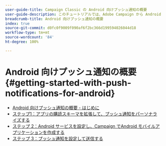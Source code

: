 ```yaml
---
user-guide-title: Campaign Classic の Android 向けプッシュ通知の概要
user-guide-description: このチュートリアルでは、Adobe Campaign から Android アプリにプッシュ通知を送信する手順について説明します。
breadcrumb-title: Android 向けプッシュ通知の概要
index: true
source-git-commit: d0fc0f9009f090af6f2bc366d199594026044d18
workflow-type: tm+mt
source-wordcount: '84'
ht-degree: 100%

---
```



# Android 向けプッシュ通知の概要 {#getting-started-with-push-notifications-for-android}

+ [Android 向けプッシュ通知の概要 - はじめに](/help/tutorial-getting-started-with-push-notifications-for-android/introduction.md)
+ [ステップ1：アプリの購読スキーマを拡張して、プッシュ通知をパーソナライズする](/help/tutorial-getting-started-with-push-notifications-for-android/extending-the-app-subscription-schema.md)
+ [ステップ 2：Android サービスを設定し、Campaign でAndroid モバイルアプリケーションを作成する](/help/tutorial-getting-started-with-push-notifications-for-android/configuring-an-android-service-in-campaign.md)
+ [ステップ 3：プッシュ通知を設定して送信する](/help/tutorial-getting-started-with-push-notifications-for-android/configuring-and-sending-push-notifications.md)
